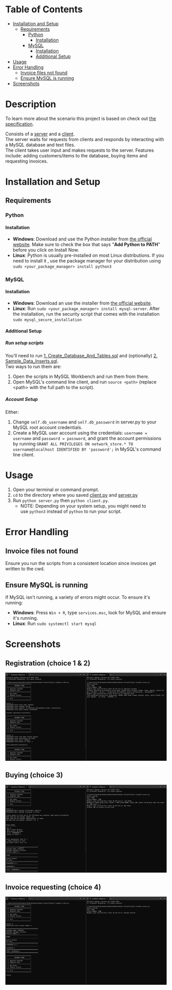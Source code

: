 # Table of Contents
- [Installation and Setup](#installation-and-setup)
	- [Requirements](#Requirements)
		- [Python](#Python)
			- [Installation](#Installation-1)
		- [MySQL](#MySQL)
			- [Installation](#Installation-2)
			- [Additional Setup](#Additional-Setup)
- [Usage](#Usage)
- [Error Handling](#Error-Handling)
	- [Invoice files not found](#Invoice-files-not-found)
	- [Ensure MySQL is running](#Ensure-MySQL-is-running)
- [Screenshots](#Screenshots)
# Description
To learn more about the scenario this project is based on check out [the specification](https://github.com/Bergbok/Eduvos-Python-Project/blob/9cd4b5e750a53ce28da0446e6fd902dbba94a95b/Marksheet%20%26%20Specification/ITPYA0%20%E2%80%93%20Project%202%20Specification%202021%20(V3.0)%20(IS).pdf).

Consists of a [server](server.py) and a [client](client.py).   
The server waits for requests from clients and responds by interacting with a MySQL database and text files.    
The client takes user input and makes requests to the server. Features include: adding customers/items to the database, buying items and requesting invoices.
# Installation and Setup
## Requirements
### Python
#### Installation
- **Windows**: Download and use the Python installer from [the official website](https://www.python.org/downloads/). Make sure to check the box that says "**Add Python to PATH**" before you click on Install Now.
- **Linux**: Python is usually pre-installed on most Linux distributions. If you need to install it , use the package manager for your distribution using `sudo <your_package_manager> install python3`
### MySQL 
#### Installation
- **Windows**: Download an use the installer from [the official website](https://dev.mysql.com/downloads/installer/).
- **Linux**: Run `sudo <your_package_manager> install mysql-server`. After the installation, run the security script that comes with the installation `sudo mysql_secure_installation`
#### Additional Setup
##### Run setup scripts  
You'll need to run [1. Create_Database_And_Tables.sql](SQL%20Scripts/1.%20Create_Database_And_Tables.sql) and (optionally) [2. Sample_Data_Inserts.sql](SQL%20Scripts/2.%20Sample_Data_Inserts.sql).  
Two ways to run them are:
1. Open the scripts in MySQL Workbench and run them from there.
2. Open MySQL's command line client, and run `source <path>` (replace \<path> with the full path to the script).
##### Account Setup
Either: 
1. Change `self.db_username` and `self.db_password` in server.py to your MySQL root account credentials.
2. Create a MySQL user account using the credentials: `username = username` and `password = password`, and grant the account permissions by running `GRANT ALL PRIVILEGES ON network_store.* TO username@localhost IDENTIFIED BY 'password';` in MySQL's command line client.
# Usage
1. Open your terminal or command prompt.
2. `cd` to the directory where you saved [client.py](client.py) and [server.py](server.py)
3. Run `python server.py` then `python client.py`.
	- NOTE: Depending on your system setup, you might need to use `python3` instead of `python` to run your script.
# Error Handling
## Invoice files not found
Ensure you run the scripts from a consistent location since invoices get written to the cwd.
## Ensure MySQL is running
If MySQL isn't running, a variety of errors might occur. To ensure it's running:
- **Windows**: Press `Win + R`, type `services.msc`, look for MySQL and ensure it's running.
- **Linux**:  Run `sudo systemctl start mysql`
# Screenshots
## Registration (choice 1 & 2)
![Screenshots/Registration-(choice-1-and-2).jpg](Screenshots/Registration-(choice-1-and-2).jpg)
## Buying (choice 3)
![Screenshots/Buying-(choice-3).jpg](Screenshots/Buying-(choice-3).jpg)
## Invoice requesting (choice 4)
![Screenshots/Invoice-request-(choice-4).jpg](Screenshots/Invoice-request-(choice-4).jpg)
